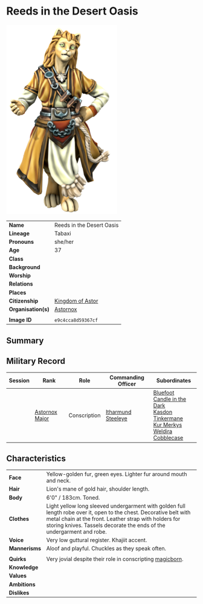 # Reeds in the Desert Oasis

<img src="https://raw.githubusercontent.com/jesskelsall/astarus-images/main/characters/portraits/e9c4cca8d59367cf.png" height="500" />

|||
| --- | --- |
| **Name** | Reeds in the Desert Oasis | character.4
| **Lineage** | Tabaxi |
| **Pronouns** | she/her |
| **Age** | 37 |
| **Class** | |
| **Background** | |
| **Worship** | |
| **Relations** | |
| **Places** | |
| **Citizenship** | [Kingdom of Astor](../civilisations/kingdom-of-astor/kingdom-of-astor.md) |
| **Organisation(s)** | [Astornox](../organisations/astornox/astornox.md) |
|||
| **Image ID** | `e9c4cca8d59367cf` |

## Summary

## Military Record

| Session | Rank | Role | Commanding Officer | Subordinates |
|:---:| --- | --- | --- | --- |
|| [Astornox Major](../organisations/astornox/ranks/astornox-major.md) | Conscription | [Itharmund Steeleye](itharmund-steeleye.md) | [Bluefoot](bluefoot.md)<br>[Candle in the Dark](candle-in-the-dark.md)<br>[Kasdon Tinkermane](kasdon-tinkermane.md)<br>[Kur Merkys](kur-merkys.md)<br>[Weldira Cobblecase](weldira-cobblecase.md) |

## Characteristics

|||
| --- | --- |
| **Face** | Yellow-golden fur, green eyes. Lighter fur around mouth and neck. | characteristics.2
| **Hair** | Lion's mane of gold hair, shoulder length. |
| **Body** | 6'0" / 183cm. Toned. |
| **Clothes** | Light yellow long sleeved undergarment with golden full length robe over it, open to the chest. Decorative belt with metal chain at the front. Leather strap with holders for storing knives. Tassels decorate the ends of the undergarment and robe. |
| **Voice** | Very low guttural register. Khajiit accent. |
| **Mannerisms** | Aloof and playful. Chuckles as they speak often. |
| | |
| **Quirks** | Very jovial despite their role in conscripting [magicborn](../civilisations/kingdom-of-astor/magicborn.md). |
| **Knowledge** | |
| **Values** | |
| **Ambitions** | |
| **Dislikes** | |
